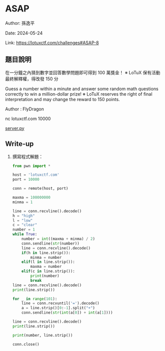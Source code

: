 # ASAP

Author: 孫逸平

Date: 2024-05-24

Link: https://lotuxctf.com/challenges#ASAP-8

## 題目說明

在一分鐘之內猜到數字並回答數學問題即可得到 100 萬獎金！
※ LoTuX 保有活動最終解釋權，得改發 150 分

Guess a number within a minute and answer some random math questions correctly to win a million-dollar prize!
※ LoTuX reserves the right of final interpretation and may change the reward to 150 points.


Author : FlyDragon

nc lotuxctf.com 10000

[server.py](./src/server.py)

## Write-up

1. 撰寫程式解題：
    ```python
    from pwn import *
    
    host = 'lotuxctf.com'
    port = 10000
    
    conn = remote(host, port)
    
    maxma = 100000000
    minma = 1
    
    line = conn.recvline().decode()
    h = "high"
    l = "low"
    c = "clear"
    number = 1
    while True:
        number = int((maxma + minma) / 2)
        conn.sendline(str(number))
        line = conn.recvline().decode()
        if(h in line.strip()):
            minma = number
        elif(l in line.strip()):
            maxma = number
        elif(c in line.strip()):
            print(number)
            break
    line = conn.recvline().decode()
    print(line.strip())
    
    for _ in range(101):
        line = conn.recvuntil('=').decode()
        a = line.strip()[0:-1].split("+")
        conn.sendline(str(int(a[0]) + int(a[1])))
    
    line = conn.recvline().decode()
    print(line.strip())
    
    print(number, line.strip())
    
    conn.close()
    ```

